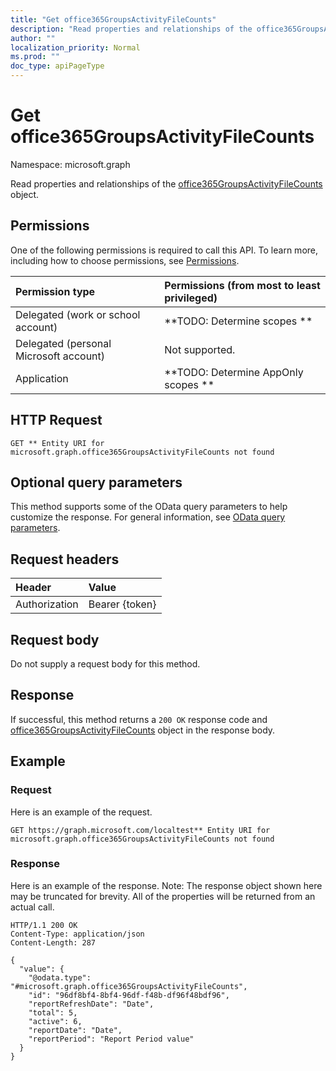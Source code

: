 ```yaml
---
title: "Get office365GroupsActivityFileCounts"
description: "Read properties and relationships of the office365GroupsActivityFileCounts object."
author: ""
localization_priority: Normal
ms.prod: ""
doc_type: apiPageType
---
```


# Get office365GroupsActivityFileCounts

Namespace: microsoft.graph

Read properties and relationships of the [office365GroupsActivityFileCounts](../resources/office365groupsactivityfilecounts.md) object.

## Permissions
One of the following permissions is required to call this API. To learn more, including how to choose permissions, see [Permissions](/concepts/permissions-reference.md).

|Permission type|Permissions (from most to least privileged)|
|:---|:---|
|Delegated (work or school account)|**TODO: Determine scopes **|
|Delegated (personal Microsoft account)|Not supported.|
|Application|**TODO: Determine AppOnly scopes **|

## HTTP Request
<!-- {
  "blockType": "ignored"
}
-->
``` http
GET ** Entity URI for microsoft.graph.office365GroupsActivityFileCounts not found
```

## Optional query parameters
This method supports some of the OData query parameters to help customize the response. For general information, see [OData query parameters](/graph/query-parameters).

## Request headers
|Header|Value|
|:---|:---|
|Authorization|Bearer {token}|

## Request body
Do not supply a request body for this method.

## Response
If successful, this method returns a `200 OK` response code and [office365GroupsActivityFileCounts](../resources/office365groupsactivityfilecounts.md) object in the response body.

## Example

### Request
Here is an example of the request.
<!-- {
  "blockType": "request",
  "name": "get_office365groupsactivityfilecounts"
}
-->
``` http
GET https://graph.microsoft.com/localtest** Entity URI for microsoft.graph.office365GroupsActivityFileCounts not found
```

### Response
Here is an example of the response. Note: The response object shown here may be truncated for brevity. All of the properties will be returned from an actual call.
<!-- {
  "blockType": "response",
  "truncated": true,
  "@odata.type": "microsoft.graph.office365GroupsActivityFileCounts"
}
-->
``` http
HTTP/1.1 200 OK
Content-Type: application/json
Content-Length: 287

{
  "value": {
    "@odata.type": "#microsoft.graph.office365GroupsActivityFileCounts",
    "id": "96df8bf4-8bf4-96df-f48b-df96f48bdf96",
    "reportRefreshDate": "Date",
    "total": 5,
    "active": 6,
    "reportDate": "Date",
    "reportPeriod": "Report Period value"
  }
}
```

